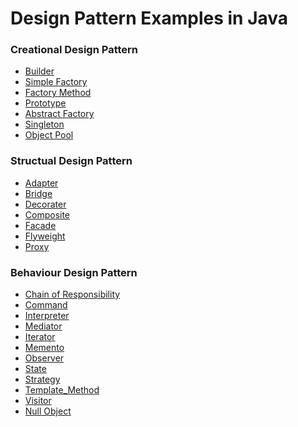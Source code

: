 # Design Pattern Examples in Java

### Creational Design Pattern
<ul>
  <li><a href="https://github.com/Rapter1990/Software-Design-Pattren-Examples-in-Java/tree/master/1_Creational_Builder">Builder</a></li>
  <li><a href="https://github.com/Rapter1990/Software-Design-Pattren-Examples-in-Java/tree/master/2_Creational_Simple_Factory">Simple Factory</a></li>
  <li><a href="https://github.com/Rapter1990/Design-Pattren-Examples-in-Java/tree/master/3_Creational_Factory">Factory Method</a></li>
  <li><a href="https://github.com/Rapter1990/Design-Pattren-Examples-in-Java/tree/master/4_Creational_Prototype">Prototype</a></li>
  <li><a href="https://github.com/Rapter1990/Design-Pattern-Examples-in-Java/tree/master/5_Creational_Abstract_Factory">Abstract Factory</a></li>
  <li><a href="https://github.com/Rapter1990/Design-Pattern-Examples-in-Java/tree/master/6_Creational_Singleton">Singleton</a></li>
  <li><a href="https://github.com/Rapter1990/Design-Pattern-Examples-in-Java/tree/master/7_Creational_Object_Pool">Object Pool</a></li>
</ul>

### Structual Design Pattern
<ul>
  <li><a href="https://github.com/Rapter1990/Design-Pattern-Examples-in-Java/tree/master/8_Structural_Adapter">Adapter</a></li>
  <li><a href="https://github.com/Rapter1990/Design-Pattern-Examples-in-Java/tree/master/9_Structural_Bridge">Bridge</a></li>
  <li><a href="https://github.com/Rapter1990/Design-Pattern-Examples-in-Java/tree/master/10_Structural_Decorator">Decorater</a></li>
  <li><a href="https://github.com/Rapter1990/Design-Pattern-Examples-in-Java/tree/master/11_Structural_Composite">Composite</a></li>
  <li><a href="https://github.com/Rapter1990/Design-Pattern-Examples-in-Java/tree/master/12_Structural_Facade">Facade</a></li>
  <li><a href="https://github.com/Rapter1990/Design-Pattern-Examples-in-Java/tree/master/13_Structural_Flyweight">Flyweight</a></li>
  <li><a href="https://github.com/Rapter1990/Design-Pattern-Examples-in-Java/tree/master/14_Structural_Proxy">Proxy</a></li>
</ul>

### Behaviour Design Pattern
<ul>
  <li><a href="https://github.com/Rapter1990/Design-Pattern-Examples-in-Java">Chain of Responsibility</a></li>
  <li><a href="https://github.com/Rapter1990/Design-Pattern-Examples-in-Java">Command</a></li>
  <li><a href="https://github.com/Rapter1990/Design-Pattern-Examples-in-Java">Interpreter</a></li>
  <li><a href="https://github.com/Rapter1990/Design-Pattern-Examples-in-Java">Mediator</a></li>
  <li><a href="https://github.com/Rapter1990/Design-Pattern-Examples-in-Java/tree/master/19_Behavior_Iterator">Iterator</a></li>
  <li><a href="https://github.com/Rapter1990/Design-Pattern-Examples-in-Java">Memento</a></li>
  <li><a href="https://github.com/Rapter1990/Design-Pattern-Examples-in-Java">Observer</a></li>
  <li><a href="https://github.com/Rapter1990/Design-Pattern-Examples-in-Java/tree/master/22_Behavior_State">State</a></li>
  <li><a href="https://github.com/Rapter1990/Design-Pattern-Examples-in-Java">Strategy</a></li>
  <li><a href="https://github.com/Rapter1990/Design-Pattern-Examples-in-Java/tree/master/24_Behavior_Template_Method">Template_Method</a></li>
  <li><a href="https://github.com/Rapter1990/Design-Pattern-Examples-in-Java">Visitor</a></li>
  <li><a href="https://github.com/Rapter1990/Design-Pattern-Examples-in-Java">Null Object</a></li>
</ul>
